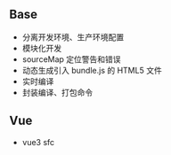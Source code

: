 ## Base
- 分离开发环境、生产环境配置
- 模块化开发
- sourceMap 定位警告和错误
- 动态生成引入 bundle.js 的 HTML5 文件
- 实时编译
- 封装编译、打包命令

## Vue
- vue3 sfc
